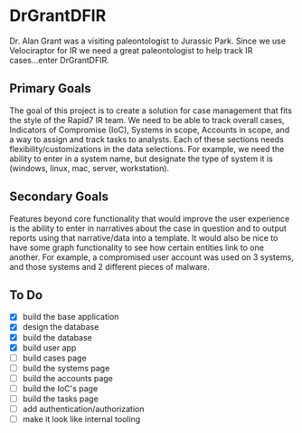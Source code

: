 # DrGrantDFIR
Dr. Alan Grant was a visiting paleontologist to Jurassic Park. Since we use Velociraptor for IR we need a great paleontologist to help track IR cases...enter DrGrantDFIR.

## Primary Goals
The goal of this project is to create a solution for case management that fits the style of the Rapid7 IR team. We need to be able to track overall cases, Indicators of Compromise (IoC), Systems in scope, Accounts in scope, and a way to assign and track tasks to analysts. Each of these sections needs flexibility/customizations in the data selections. For example, we need the ability to enter in a system name, but designate the type of system it is (windows, linux, mac, server, workstation).

## Secondary Goals
Features beyond core functionality that would improve the user experience is the ability to enter in narratives about the case in question and to output reports using that narrative/data into a template. It would also be nice to have some graph functionality to see how certain entities link to one another. For example, a compromised user account was used on 3 systems, and those systems and 2 different pieces of malware.

## To Do
- [x] build the base application
- [x] design the database
- [x] build the database
- [x] build user app
- [ ] build cases page
- [ ] build the systems page
- [ ] build the accounts page
- [ ] build the IoC's page
- [ ] build the tasks page
- [ ] add authentication/authorization
- [ ] make it look like internal tooling